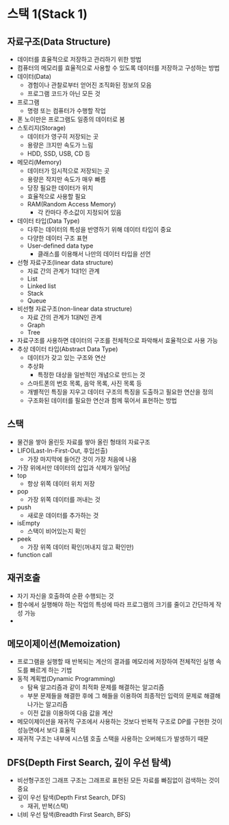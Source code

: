 # 스택 1(Stack 1)

## 자료구조(Data Structure)

- 데이터를 효율적으로 저장하고 관리하기 위한 방법
- 컴퓨터의 메모리를 효율적으로 사용할 수 있도록 데이터를 저장하고 구성하는 방법
- 데이터(Data)
  - 경험이나 관찰로부터 얻어진 조직화된 정보의 모음
  - 프로그램 코드가 아닌 모든 것
- 프로그램
  - 명령 또는 컴퓨터가 수행할 작업
- 폰 노이만은 프로그램도 일종의 데이터로 봄
- 스토리지(Storage)
  - 데이터가 영구히 저장되는 곳
  - 용량은 크지만 속도가 느림
  - HDD, SSD, USB, CD 등
- 메모리(Memory)
  - 데이터가 임시적으로 저장되는 곳
  - 용량은 작지만 속도가 매우 빠름
  - 당장 필요한 데이터가 위치
  - 효율적으로 사용할 필요
  - RAM(Random Access Memory)
    - 각 칸마다 주소값이 지정되어 있음
- 데이터 타입(Data Type)
  - 다루는 데이터의 특성을 반영하기 위해 데이터 타입이 중요
  - 다양한 데이터 구조 표현
  - User-defined data type
    - 클래스를 이용해서 나만의 데이터 타입을 선언
- 선형 자료구조(linear data structure)
  - 자료 간의 관계가 1대1인 관계
  - List
  - Linked list
  - Stack
  - Queue
- 비선형 자료구조(non-linear data structure)
  - 자료 간의 관계가 1대N인 관계
  - Graph
  - Tree
- 자료구조를 사용하면 데이터의 구조를 전체적으로 파악해서 효율적으로 사용 가능
- 추상 데이터 타입(Abstract Data Type)
  - 데이터가 갖고 있는 구조와 연산
  - 추상화
    - 특정한 대상을 일반적인 개념으로 만드는 것
  - 스마트폰의 번호 목록, 음악 목록, 사진 목록 등
  - 개별적인 특징을 지우고 데이터 구조의 특징을 도출하고 필요한 연산을 정의
  - 구조화된 데이터를 필요한 연산과 함께 묶어서 표현하는 방법



## 스택

- 물건을 쌓아 올린듯 자료를 쌓아 올린 형태의 자료구조
- LIFO(Last-In-First-Out, 후입선출)
  - 가장 마지막에 들어간 것이 가장 처음에 나옴
- 가장 위에서만 데이터의 삽입과 삭제가 일어남
- top
  - 항상 위쪽 데이터 위치 저장
- pop
  - 가장 위쪽 데이터를 꺼내는 것
- push
  - 새로운 데이터를 추가하는 것
- isEmpty
  - 스택이 비어있는지 확인
- peek
  - 가장 위쪽 데이터 확인(꺼내지 않고 확인만)
- function call



## 재귀호출

- 자기 자신을 호출하여 순환 수행되는 것
- 함수에서 실행해야 하는 작업의 특성에 따라 프로그램의 크기를 줄이고 간단하게 작성 가능
- 



## 메모이제이션(Memoization)

- 프로그램을 실행할 때 반복되는 계산의 결과를 메모리에 저장하여 전체적인 실행 속도를 빠르게 하는 기법
- 동적 계획법(Dynamic Programming)
  - 탐욕 알고리즘과 같이 최적화 문제를 해결하는 알고리즘
  - 부분 문제들을 해결한 후에 그 해들을 이용하여 최종적인 입력의 문제로 해결해나가는 알고리즘
  - 이전 값을 이용하여 다음 값을 계산
- 메모이제이션을 재귀적 구조에서 사용하는 것보다 반복적 구조로 DP를 구현한 것이 성능면에서 보다 효율적
- 재귀적 구조는 내부에 시스템 호출 스택을 사용하는 오버헤드가 발생하기 때문



## DFS(Depth First Search, 깊이 우선 탐색)

- 비선형구조인 그래프 구조는 그래프로 표현된 모든 자료를 빠짐없이 검색하는 것이 중요
- 깊이 우선 탐색(Depth First Search, DFS)
  - 재귀, 반복(스택)
- 너비 우선 탐색(Breadth First Search, BFS)
